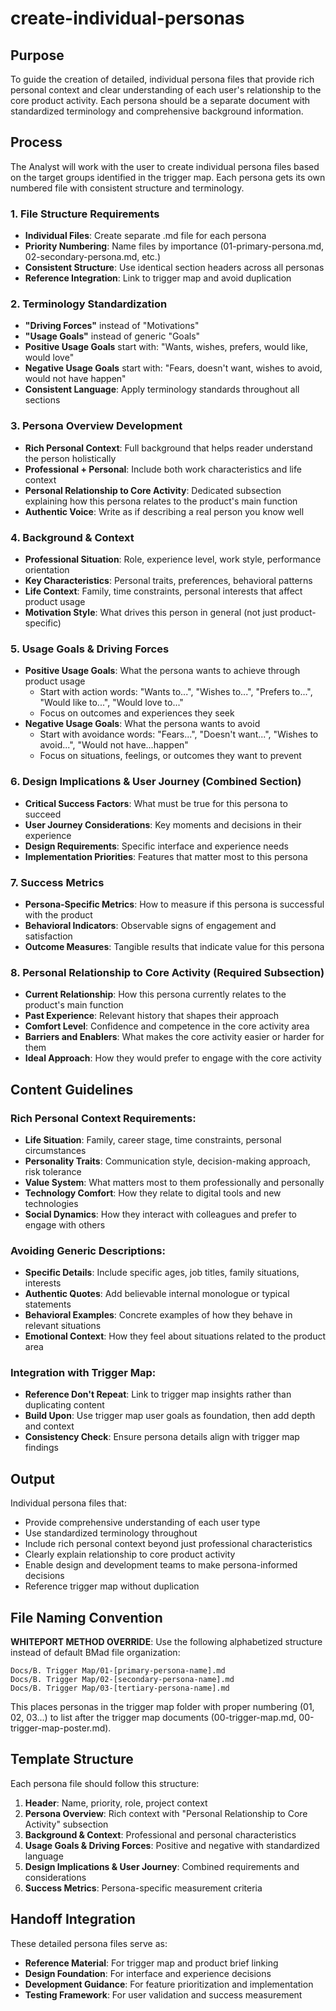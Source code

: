 # create-individual-personas

## Purpose

To guide the creation of detailed, individual persona files that provide rich personal context and clear understanding of each user's relationship to the core product activity. Each persona should be a separate document with standardized terminology and comprehensive background information.

## Process

The Analyst will work with the user to create individual persona files based on the target groups identified in the trigger map. Each persona gets its own numbered file with consistent structure and terminology.

### 1. File Structure Requirements
- **Individual Files**: Create separate .md file for each persona
- **Priority Numbering**: Name files by importance (01-primary-persona.md, 02-secondary-persona.md, etc.)
- **Consistent Structure**: Use identical section headers across all personas
- **Reference Integration**: Link to trigger map and avoid duplication

### 2. Terminology Standardization
- **"Driving Forces"** instead of "Motivations"
- **"Usage Goals"** instead of generic "Goals"
- **Positive Usage Goals** start with: "Wants, wishes, prefers, would like, would love"
- **Negative Usage Goals** start with: "Fears, doesn't want, wishes to avoid, would not have happen"
- **Consistent Language**: Apply terminology standards throughout all sections

### 3. Persona Overview Development
- **Rich Personal Context**: Full background that helps reader understand the person holistically
- **Professional + Personal**: Include both work characteristics and life context
- **Personal Relationship to Core Activity**: Dedicated subsection explaining how this persona relates to the product's main function
- **Authentic Voice**: Write as if describing a real person you know well

### 4. Background & Context
- **Professional Situation**: Role, experience level, work style, performance orientation
- **Key Characteristics**: Personal traits, preferences, behavioral patterns
- **Life Context**: Family, time constraints, personal interests that affect product usage
- **Motivation Style**: What drives this person in general (not just product-specific)

### 5. Usage Goals & Driving Forces
- **Positive Usage Goals**: What the persona wants to achieve through product usage
  - Start with action words: "Wants to...", "Wishes to...", "Prefers to...", "Would like to...", "Would love to..."
  - Focus on outcomes and experiences they seek
- **Negative Usage Goals**: What the persona wants to avoid
  - Start with avoidance words: "Fears...", "Doesn't want...", "Wishes to avoid...", "Would not have...happen"
  - Focus on situations, feelings, or outcomes they want to prevent

### 6. Design Implications & User Journey (Combined Section)
- **Critical Success Factors**: What must be true for this persona to succeed
- **User Journey Considerations**: Key moments and decisions in their experience
- **Design Requirements**: Specific interface and experience needs
- **Implementation Priorities**: Features that matter most to this persona

### 7. Success Metrics
- **Persona-Specific Metrics**: How to measure if this persona is successful with the product
- **Behavioral Indicators**: Observable signs of engagement and satisfaction
- **Outcome Measures**: Tangible results that indicate value for this persona

### 8. Personal Relationship to Core Activity (Required Subsection)
- **Current Relationship**: How this persona currently relates to the product's main function
- **Past Experience**: Relevant history that shapes their approach
- **Comfort Level**: Confidence and competence in the core activity area
- **Barriers and Enablers**: What makes the core activity easier or harder for them
- **Ideal Approach**: How they would prefer to engage with the core activity

## Content Guidelines

### Rich Personal Context Requirements:
- **Life Situation**: Family, career stage, time constraints, personal circumstances
- **Personality Traits**: Communication style, decision-making approach, risk tolerance
- **Value System**: What matters most to them professionally and personally
- **Technology Comfort**: How they relate to digital tools and new technologies
- **Social Dynamics**: How they interact with colleagues and prefer to engage with others

### Avoiding Generic Descriptions:
- **Specific Details**: Include specific ages, job titles, family situations, interests
- **Authentic Quotes**: Add believable internal monologue or typical statements
- **Behavioral Examples**: Concrete examples of how they behave in relevant situations
- **Emotional Context**: How they feel about situations related to the product area

### Integration with Trigger Map:
- **Reference Don't Repeat**: Link to trigger map insights rather than duplicating content
- **Build Upon**: Use trigger map user goals as foundation, then add depth and context
- **Consistency Check**: Ensure persona details align with trigger map findings

## Output

Individual persona files that:
- Provide comprehensive understanding of each user type
- Use standardized terminology throughout
- Include rich personal context beyond just professional characteristics
- Clearly explain relationship to core product activity
- Enable design and development teams to make persona-informed decisions
- Reference trigger map without duplication

## File Naming Convention

**WHITEPORT METHOD OVERRIDE**: Use the following alphabetized structure instead of default BMad file organization:

```
Docs/B. Trigger Map/01-[primary-persona-name].md
Docs/B. Trigger Map/02-[secondary-persona-name].md
Docs/B. Trigger Map/03-[tertiary-persona-name].md
```

This places personas in the trigger map folder with proper numbering (01, 02, 03...) to list after the trigger map documents (00-trigger-map.md, 00-trigger-map-poster.md).

## Template Structure

Each persona file should follow this structure:
1. **Header**: Name, priority, role, project context
2. **Persona Overview**: Rich context with "Personal Relationship to Core Activity" subsection
3. **Background & Context**: Professional and personal characteristics
4. **Usage Goals & Driving Forces**: Positive and negative with standardized language
5. **Design Implications & User Journey**: Combined requirements and considerations
6. **Success Metrics**: Persona-specific measurement criteria

## Handoff Integration

These detailed persona files serve as:
- **Reference Material**: For trigger map and product brief linking
- **Design Foundation**: For interface and experience decisions
- **Development Guidance**: For feature prioritization and implementation
- **Testing Framework**: For user validation and success measurement


